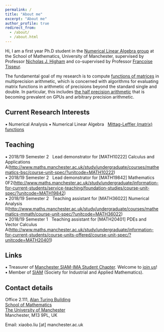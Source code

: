 ```yaml
---
permalink: /
title: "About me"
excerpt: "About me"
author_profile: true
redirect_from: 
  - /about/
  - /about.html
---
```

Hi, I am a first year Ph.D student in the [Numerical Linear Algebra group](https://nla-group.org/) at the School of Mathematics, University of Manchester, supervised by Professor [Nicholas J. Higham](http://www.maths.manchester.ac.uk/~higham/index.php) and co-supervised by Professor [Francoise Tisseur](http://www.maths.manchester.ac.uk/~ftisseur/).

The fundamental goal of my research is to compute [functions of matrices](https://en.wikipedia.org/wiki/Matrix_function) in multiprecision arithmetic, which is concerned with algorithms for evaluating matrix functions in arithmetic of precisions beyond the standard single and double. In particular, this includes [the half precision arithmetic](https://en.wikipedia.org/wiki/Half-precision_floating-point_format) that is becoming prevalent on GPUs and arbitrary precision arithmetic.

## Current Research Interests
▪ Numerical Analysis
▪ Numerical Linear Algebra
&nbsp; [Mittag-Leffler (matrix) functions](https://en.wikipedia.org/wiki/Mittag-Leffler_function)

## Teaching
▪ 2018/19 Semester 2 &nbsp; Lead demonstrator for [MATH10222] Calculus and Applications A(http://www.maths.manchester.ac.uk/study/undergraduate/courses/mathematics-bsc/course-unit-spec/?unitcode=MATH10222)  
▪ 2018/19 Semester 2 &nbsp; Lead demonstrator for [MATH19842] Mathematics 0F2(http://www.maths.manchester.ac.uk/study/undergraduate/information-for-current-students/service-teaching/foundation-studies/course-unit-spec/?unitcode=MATH19842)  
▪ 2018/19 Semester 2 &nbsp; Teaching assistant for [MATH36022] Numerical Analysis II(http://www.maths.manchester.ac.uk/study/undergraduate/courses/mathematics-mmath/course-unit-spec/?unitcode=MATH36022)  
▪ 2018/19 Semester 1 &nbsp; Teaching assistant for [MATH20401] PDEs and Vector Calculus A(http://www.maths.manchester.ac.uk/study/undergraduate/information-for-current-students/course-units-offered/course-unit-spec/?unitcode=MATH20401)

## Links
▪ Treasurer of [Manchester SIAM-IMA Student Chapter](https://www.maths.manchester.ac.uk/~siam/). Welcome to [join us](http://www.maths.manchester.ac.uk/~siam/profile.php)!
▪ Member of [SIAM](https://www.siam.org/) (Society for Industrial and Applied Mathematics).

## Contact details

Office 2.111, [Alan Turing Building](http://www.maths.manchester.ac.uk/our-research/facilities/infrastructure/)  
[School of Mathematics](http://www.maths.manchester.ac.uk/)  
[The University of Manchester](https://www.manchester.ac.uk/)  
Manchester, M13 9PL, UK  

Email: xiaobo.liu [at] manchester.ac.uk
